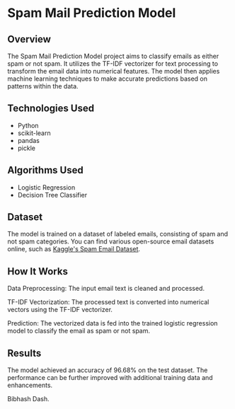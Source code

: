 # Spam Mail Prediction Model

## Overview

The Spam Mail Prediction Model project aims to classify emails as either spam or not spam. It utilizes the TF-IDF vectorizer for text processing to transform the email data into numerical features. The model then applies machine learning techniques to make accurate predictions based on patterns within the data.

## Technologies Used

- Python
- scikit-learn
- pandas
- pickle

## Algorithms Used

- Logistic Regression
- Decision Tree Classifier

## Dataset

The model is trained on a dataset of labeled emails, consisting of spam and not spam categories. You can find various open-source email datasets online, such as [Kaggle's Spam Email Dataset](https://www.kaggle.com/datasets/uciml/sms-spam-collection-dataset).

## How It Works

Data Preprocessing: The input email text is cleaned and processed.

TF-IDF Vectorization: The processed text is converted into numerical vectors using the TF-IDF vectorizer.

Prediction: The vectorized data is fed into the trained logistic regression model to classify the email as spam or not spam.

## Results

The model achieved an accuracy of 96.68% on the test dataset. The performance can be further improved with additional training data and enhancements.






Bibhash Dash.

